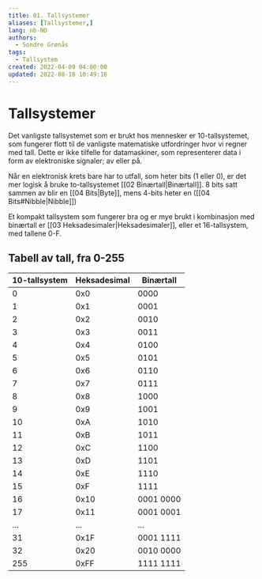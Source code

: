 ```yaml
---
title: 01. Tallsystemer
aliases: [Tallsystemer,]
lang: nb-NO
authors:
  - Sondre Grønås
tags:
  - Tallsystem
created: 2022-04-09 04:00:00
updated: 2022-08-16 10:49:16
---
```

# Tallsystemer
Det vanligste tallsystemet som er brukt hos mennesker er 10-tallsystemet, som fungerer flott til de vanligste matematiske utfordringer hvor vi regner med tall. Dette er ikke tilfelle for datamaskiner, som representerer data i form av elektroniske signaler; av eller på.

Når en elektronisk krets bare har to utfall, som heter bits (1 eller 0), er det mer logisk å bruke to-tallsystemet [[02 Binærtall|Binærtall]]. 8 bits satt sammen av blir en [[04 Bits|Byte]], mens 4-bits heter en ([[04 Bits#Nibble|Nibble]])

Et kompakt tallsystem som fungerer bra og er mye brukt i kombinasjon med binærtall er [[03 Heksadesimaler|Heksadesimaler]], eller et 16-tallsystem, med tallene 0-F.

## Tabell av tall, fra 0-255
| 10-tallsystem | Heksadesimal | Binærtall |
| ------------- | ------------ | --------- |
| 0             | 0x0          | 0000      |
| 1             | 0x1          | 0001      |
| 2             | 0x2          | 0010      |
| 3             | 0x3          | 0011      |
| 4             | 0x4          | 0100      |
| 5             | 0x5          | 0101      |
| 6             | 0x6          | 0110      |
| 7             | 0x7          | 0111      |
| 8             | 0x8          | 1000      |
| 9             | 0x9          | 1001      |
| 10            | 0xA          | 1010      |
| 11            | 0xB          | 1011      |
| 12            | 0xC          | 1100      |
| 13            | 0xD          | 1101      |
| 14            | 0xE          | 1110      |
| 15            | 0xF          | 1111      |
| 16            | 0x10         | 0001 0000 |
| 17            | 0x11         | 0001 0001 |
| ...           | ...          | ...       |
| 31            | 0x1F         | 0001 1111 |
| 32            | 0x20         | 0010 0000 |
| 255           | 0xFF         | 1111 1111 |